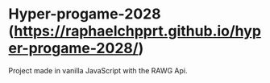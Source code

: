 # Hyper-progame-2028 (https://raphaelchpprt.github.io/hyper-progame-2028/)

Project made in vanilla JavaScript with the RAWG Api.


